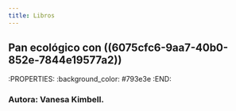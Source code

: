 ```yaml
---
title: Libros
---
```


## Pan ecológico con ((6075cfc6-9aa7-40b0-852e-7844e19577a2))
:PROPERTIES:
:background_color: #793e3e
:END:
### Autora: Vanesa Kimbell.
